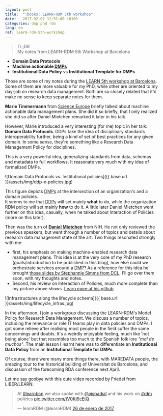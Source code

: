 ```yaml
---
layout: post
title:  ":books: LEARN-RDM 5th workshop"
date:   2017-02-02 12:51:00 +0100
categories: dmp phd rdm
lang: en
ref: learm-rdm-5th-workshop
---
```

> TL;DR  
My notes from LEARN-RDM 5th Workshop at Barcelona
* **Domain Data Protocols**
* **Machine actionable <abbr title="Data Management Plans">DMPs</abbr>**
* **Institutional Data Policy** vs **Institutional Template for DMPs**

Those are some of my notes during the [LEARN 5th workshop at Barcelona](http://learn-rdm.eu/en/workshops/5th-learn-workshop/). Some of them are
 more valuable for my PhD, while other are oriented to my day-job on research
 data management. Both are so closely related that it'd make no sense to keep
 separate notes for them.

**Marie Timmermann** from [Science Europe](http://scienceeurope.org) briefly talked about
machine actionable data management plans. She did it so briefly, that I only realized
she did so after Daniel Mietchen remarked it later in his talk.

However, Marie introduced a very interesting (for me) topic in her talk: **Domain Data
Protocols**. DDPs take the idea of disciplinary standards interoperability further,
being a kind of set of best practices for any given domain. In some sense, they're
something like a Research Data Management Policy for disciplines.

This is a very powerful idea, generalizing standards from data, schemas and metadata to full
workflows. It reasonate very much with my idea of formalized DMPs.

![Domain Data Protocols vs. Institutional policies]({{ base.url }}/assets/img/ddp-x-policies.jpg)

This figure depicts <abbr title="Data Management Plans">DMPs</abbr> at the intersection of an organization's and a domain policies.  
It seems to me that <abbr title="Domain Data Policies">DDPs</abbr> will set mainly **what** to do, while the organization RDM policy will
set mainly **how** to do it. A little later Daniel Mietchen went further on this idea, casually, when
he talked about Interaction of Policies (more on this later).

Then was the turn of [**Daniel Mietchen**](http://twitter.com/EvoMRI) from NIH. He not only reviewed the previous speakers,
but went through a number of topics and details about research data management state of the art. Two things resonated strongly
with me:
* first, his emphasis on making machine-enabled research data management plans. This idea is at the very core of my PhD research (goals/introduction to be published in this blog), how else could we
orchestrate services around a <abbr title="Data Management Plan">DMP</abbr>? As a reference for this idea he brought [those slides by Stephannie Simms from DCL](http://www.slideshare.net/StephanieSimms/making-dmps-actionable-and-public). I'll go over them soon, with my thoughts and notes.
* Second, his review on Interaction of Policies, much more complete
than my picture above shows. [Learn more at his github](https://github.com/Daniel-Mietchen/talks/blob/master/5th-LEARN-workshop-2017.md#interactions-of-policies)

![Infrastructures along the lifecycle schema]({{ base.url }}/assets/img/lifecycle_infras.jpg)

In the afternoon, I join a workgroup discussing the LEARN-RDM's Model Policy for Research Data Management. We discuss a number of topics, including the relevance or role IT teams play in data policies and DMPs. I got some relieve after realising most people in the field suffer the same concernings and doubts. It's a weirdly enjoyable feeling, much like 'not being alone' but that resembles too much to the Spanish folk lore *"mal de muchos"*. The main lesson I learnt here was to differentiate an **Institutional Data Policy** from an **Institutional Template for DMPs**.

Of course, there were many more things there, with MAREDATA people, the amazing tour to the historical building of Universitat de Barcelona, and discussion of the forecoming RDA conference next April.

Let me say goobye with this cute video recorded by Friedel from LIBER/LEARN.
<blockquote class="twitter-video" data-lang="es"><p lang="en" dir="ltr">At <a href="https://twitter.com/hashtag/learnbcn?src=hash">#learnbcn</a> we also spoke with <a href="https://twitter.com/ajspadial">@ajspadial</a> and his work on <a href="https://twitter.com/hashtag/rdm?src=hash">#rdm</a> policies <a href="https://t.co/tV0Ki9cEtQ">pic.twitter.com/tV0Ki9cEtQ</a></p>&mdash; learnRDM (@learnRDM) <a href="https://twitter.com/learnRDM/status/824620687017017344">26 de enero de 2017</a></blockquote>
<script async src="//platform.twitter.com/widgets.js" charset="utf-8"></script>

